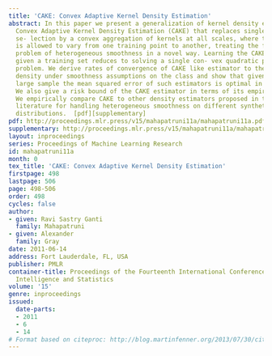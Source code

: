 ```yaml
---
title: 'CAKE: Convex Adaptive Kernel Density Estimation'
abstract: In this paper we present a generalization of kernel density estimation called
  Convex Adaptive Kernel Density Estimation (CAKE) that replaces single bandwidth
  se- lection by a convex aggregation of kernels at all scales, where the convex aggregation
  is allowed to vary from one training point to another, treating the fundamental
  problem of heterogeneous smoothness in a novel way. Learning the CAKE estimator
  given a training set reduces to solving a single con- vex quadratic programming
  problem. We derive rates of convergence of CAKE like estimator to the true underlying
  density under smoothness assumptions on the class and show that given a sufficiently
  large sample the mean squared error of such estimators is optimal in a minimax sense.
  We also give a risk bound of the CAKE estimator in terms of its empirical risk.
  We empirically compare CAKE to other density estimators proposed in the statistics
  literature for handling heterogeneous smoothness on different synthetic and natural
  distributions.  [pdf][supplementary]
pdf: http://proceedings.mlr.press/v15/mahapatruni11a/mahapatruni11a.pdf
supplementary: http://proceedings.mlr.press/v15/mahapatruni11a/mahapatruni11aSupple.pdf
layout: inproceedings
series: Proceedings of Machine Learning Research
id: mahapatruni11a
month: 0
tex_title: 'CAKE: Convex Adaptive Kernel Density Estimation'
firstpage: 498
lastpage: 506
page: 498-506
order: 498
cycles: false
author:
- given: Ravi Sastry Ganti
  family: Mahapatruni
- given: Alexander
  family: Gray
date: 2011-06-14
address: Fort Lauderdale, FL, USA
publisher: PMLR
container-title: Proceedings of the Fourteenth International Conference on Artificial
  Intelligence and Statistics
volume: '15'
genre: inproceedings
issued:
  date-parts:
  - 2011
  - 6
  - 14
# Format based on citeproc: http://blog.martinfenner.org/2013/07/30/citeproc-yaml-for-bibliographies/
---
```

